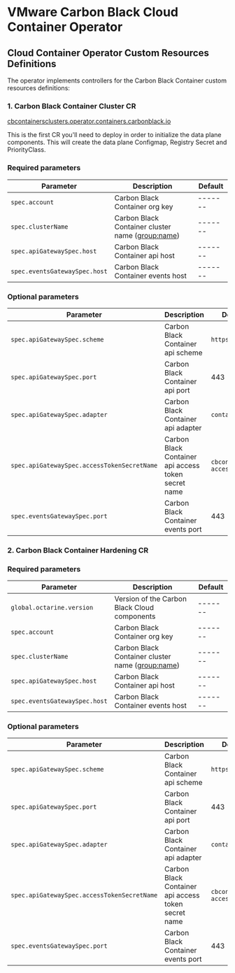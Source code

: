 # VMware Carbon Black Cloud Container Operator

## Cloud Container Operator Custom Resources Definitions

The operator implements controllers for the Carbon Black Container custom resources definitions:

### 1. Carbon Black Container Cluster CR

<u>cbcontainersclusters.operator.containers.carbonblack.io</u>

This is the first CR you'll need to deploy in order to initialize the data plane components. This will create the data
plane Configmap, Registry Secret and PriorityClass.

### Required parameters

| Parameter                                    | Description                                                     | Default |
| ---------------------------------------------| --------------------------------------------------------------- | ------- |
| `spec.account`                               | Carbon Black Container org key                                  | ------- |
| `spec.clusterName`                           | Carbon Black Container cluster name  (<group:name>)             | ------- |
| `spec.apiGatewaySpec.host`                   | Carbon Black Container api host                                 | ------- |
| `spec.eventsGatewaySpec.host`                | Carbon Black Container events host                              | ------- |

### Optional parameters

| Parameter                                    | Description                                              | Default                     |
| ---------------------------------------------| ---------------------------------------------------------| ------------                |
| `spec.apiGatewaySpec.scheme`                 | Carbon Black Container api scheme                        | `https`                     |
| `spec.apiGatewaySpec.port`                   | Carbon Black Container api port                          | 443                         |
| `spec.apiGatewaySpec.adapter`                | Carbon Black Container api adapter                       | `containers`                |
| `spec.apiGatewaySpec.accessTokenSecretName`  | Carbon Black Container api access token secret name      | `cbcontainers-access-token` |
| `spec.eventsGatewaySpec.port`                | Carbon Black Container events port                       | 443                         |

### 2. Carbon Black Container Hardening CR

### Required parameters

| Parameter                                    | Description                                                     | Default |
| ---------------------------------------------| --------------------------------------------------------------- | ------- |
| `global.octarine.version`                    | Version of the Carbon Black Cloud components                    | ------- |
| `spec.account`                               | Carbon Black Container org key                                  | ------- |
| `spec.clusterName`                           | Carbon Black Container cluster name  (<group:name>)             | ------- |
| `spec.apiGatewaySpec.host`                   | Carbon Black Container api host                                 | ------- |
| `spec.eventsGatewaySpec.host`                | Carbon Black Container events host                              | ------- |

### Optional parameters

| Parameter                                    | Description                                              | Default                     |
| ---------------------------------------------| ---------------------------------------------------------| ------------                |
| `spec.apiGatewaySpec.scheme`                 | Carbon Black Container api scheme                        | `https`                     |
| `spec.apiGatewaySpec.port`                   | Carbon Black Container api port                          | 443                         |
| `spec.apiGatewaySpec.adapter`                | Carbon Black Container api adapter                       | `containers`                |
| `spec.apiGatewaySpec.accessTokenSecretName`  | Carbon Black Container api access token secret name      | `cbcontainers-access-token` |
| `spec.eventsGatewaySpec.port`                | Carbon Black Container events port                       | 443                         |